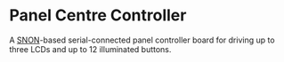 # Panel Centre Controller

A [SNON](https://www.snon.org/)-based serial-connected panel controller board for driving up to three LCDs and up to 12 illuminated buttons.

